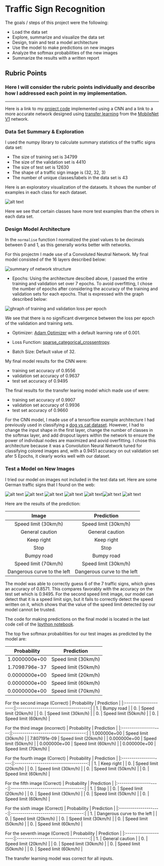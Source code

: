 # **Traffic Sign Recognition** 

The goals / steps of this project were the following:
* Load the data set
* Explore, summarize and visualize the data set
* Design, train and test a model architecture
* Use the model to make predictions on new images
* Analyze the softmax probabilities of the new images
* Summarize the results with a written report


[//]: # (Image References)

[image1]: ./distribution_images/bar.png "distribution"
[image2]: ./distribution_images/loss.png "distribution"
[image3]: ./distribution_images/summary.png "distribution"
[image4]: ./test_images/30mph.jpg "30mph"
[image6]: ./test_images/general_caution2.png "General Caution 2"
[image7]: ./test_images/keep_right.jpg "Keep Right"
[image8]: ./test_images/stop.jpg "Stop"
[image9]: ./test_images/bumpy_road.jpg "Bumpy Road"
[image10]: ./test_images/images.jpg "Images"
[image11]: ./test_images/curve.png "Curve"

## Rubric Points
### Here I will consider the rubric points individually and describe how I addressed each point in my implementation.

---
Here is a link to my [project code](./Traffic_Sign_Classifier.ipynb) implemented using a CNN and a link to a more accurate network designed using [transfer learning](./Transfer_Learning.ipynb) from the [MobileNet V1](https://tfhub.dev/google/imagenet/mobilenet_v1_050_160/classification/4) network.    

### Data Set Summary & Exploration

I used the numpy library to calculate summary statistics of the traffic
signs data set:

* The size of training set is 34799
* The size of the validation set is 4410
* The size of test set is 12630
* The shape of a traffic sign image is (32, 32, 3)
* The number of unique classes/labels in the data set is 43

Here is an exploratory visualization of the datasets. It shows the number of examples in each class for each dataset.

![alt text][image1]


Here we see that certain classes have more test examples than the others in each data set.

### Design Model Architecture

In the `normalise` function I normalized the pixel values to be decimals between 0 and 1, as this generally works better with networks.

For this projectm I made use of a Convoluted Neutral Network. My final model consisted of the 16 layers described below:

![summary of network structure][image3]


* Epochs: Using the architecture descibed above, I passed the entire training and validation set over 7 epochs. To avoid overfitting, I chose the number of epochs after considering the accuracy of the training and validation sets for each epochs. That is expressed with the graph described below:

![ghraph of training and validation loss per epoch][image2]

We see that there is no significant divergence between the loss per epoch of the validation and training sets.

* Optimizer: [Adam Optimizer](https://www.tensorflow.org/api_docs/python/tf/compat/v1/train/AdamOptimizer) with a default learning rate of 0.001.

* Loss Function: [sparse_categorical_crossentropy](https://www.tensorflow.org/api_docs/python/tf/keras/losses/sparse_categorical_crossentropy).

* Batch Size: Default value of 32.

My final model results for the CNN were:
* training set accuracy of 0.9556
* validation set accuracy of 0.9637
* test set accuracy of 0.9495

The final results for the transfer learing model which made use of were:
* training set accuracy of 0.9907
* validation set accuracy of 0.9936
* test set accuracy of 0.9660

For the CNN model, I made use of a tensorflow example architecture I had previously used in classifying a [dog vs cat dataset](https://colab.research.google.com/github/tensorflow/examples/blob/master/courses/udacity_intro_to_tensorflow_for_deep_learning/l05c01_dogs_vs_cats_without_augmentation.ipynb#scrollTo=wqtiIPRbG4FA). However, I had to change the input shape in the first layer, change the number of classes in the softmax layer, and add dropout layers within the network to ensure the power of individual nodes are maximized and aovid overfitting. I chose this architecture because it was a Convolution Neural Network tuned for classifying colored images and, with a 0.9451 accuracy on out validation set afer 5 Epochs, it clearly works well with our dataset.
 

### Test a Model on New Images
I tried our model on images not included in the test data set. Here are some German traffic signs that I found on the web:

![alt text][image4] ![alt text][image6] 
![alt text][image7] ![alt text][image8]
![alt text][image9]![alt text][image10]
![alt text][image11]

Here are the results of the prediction:

| Image			             |     Prediction	        					| 
|:--------------------------:|:--------------------------------------------:| 
| Speed limit (30km/h) 	     | Speed limit (30km/h)  						|
| General caution            | General caution                              |
| Keep right			     | Keep right          							|
| Stop                       | Stop                                         |
| Bumpy road    		     | Bumpy road									|
| Speed limit (70km/h)	     | Speed limit (30km/h)			 				|
| Dangerous curve to the left| Dangerous curve to the left                  |

The model was able to correctly guess 6 of the 7 traffic signs, which gives an accuracy of 0.8571. This compares favorably with the accuracy on the test set which is 0.9495. For the second speed limit image, our model can detect that it is a speed limit sign, but it fails to correctly detect the speed written on it, which shows that the value of the speed limit detected by our model cannot be trusted.

The code for making predictions on the final model is located in the last code cell of the [Ipython notebook](./Traffic_Sign_Classifier.ipynb).

The top five softmax probabilities for our test images as predicted by the model are:

| Probability         	|     Prediction	  					| 
|:---------------------:|:-------------------------------------:| 
| 1.0000000e+00       			| Speed limit (30km/h)   			    | 
| 1.7098796e-37    				| Speed limit (50km/h)					|
| 0.0000000e+00					| Speed limit (20km/h)					|
| 0.0000000e+00	      			| Speed limit (60km/h)					|
| 0.0000000e+00				    | Speed limit (70km/h)      		    |

For the second image (Correct)
| Probability         	|     Prediction       					| 
|:---------------------:|:-------------------------------------:| 
| 1.       			    | Bumpy road          	            	| 
| 0.    				| Speed limit (20km/h)					|
| 0.					| Speed limit (30km/h)					|
| 0.	      			| Speed limit (50km/h)					|
| 0.				    | Speed limit (60km/h)      			|

For the third image (incorrect)
| Probability         	|     Prediction	  					| 
|:---------------------:|:-------------------------------------:| 
| 1.000000e+00   	    | Speed limit (30km/h)          		| 
| 7.807191e-09    		| Speed limit (20km/h)					|
| 0.000000e+00  		| Speed limit (50km/h)					|
| 0.000000e+00			| Speed limit (60km/h)					|
| 0.000000e+00  	    | Speed limit (70km/h)      			|

For the fourth image (Correct)
| Probability         	|     Prediction	  					| 
|:---------------------:|:-------------------------------------:| 
| 1.       		    	| Keep right         	            	| 
| 0.    				| Speed limit (20km/h)					|
| 0.					| Speed limit (30km/h)					|
| 0.	      			| Speed limit (50km/h)					|
| 0.				    | Speed limit (60km/h)      			|

For the fifth image (Correct)
| Probability         	|     Prediction	  					| 
|:---------------------:|:-------------------------------------:| 
| 1.       			    | Stop          		                | 
| 0.    				| Speed limit (20km/h)					|
| 0.					| Speed limit (30km/h)					|
| 0.	      			| Speed limit (50km/h)					|
| 0.				    | Speed limit (60km/h)      			|

For the sixth image (Correct)
| Probability         	|     Prediction	  					| 
|:---------------------:|:-------------------------------------:| 
| 1.       		    	| Dangerous curve to the left     		| 
| 0.    				| Speed limit (20km/h)					|
| 0.					| Speed limit (30km/h)					|
| 0.	      			| Speed limit (50km/h)					|
| 0.				    | Speed limit (60km/h)      			|

For the seventh image (Correct)
| Probability         	|     Prediction	  					| 
|:---------------------:|:-------------------------------------:| 
| 1.       			    | General caution                  		| 
| 0.    				| Speed limit (20km/h)					|
| 0.					| Speed limit (30km/h)					|
| 0.	      			| Speed limit (50km/h)					|
| 0.				    | Speed limit (60km/h)      			|

The transfer learning model was correct for all inputs.